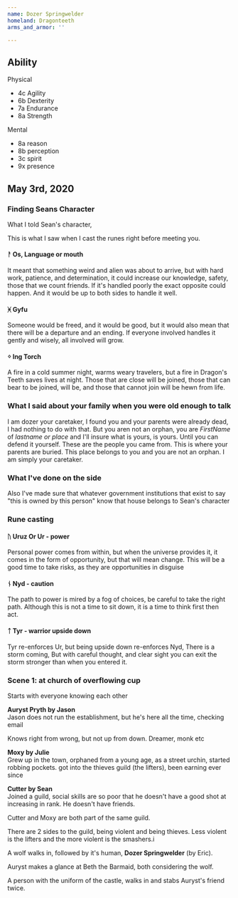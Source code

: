 ```yaml
---
name: Dozer Springwelder
homeland: Dragonteeth
arms_and_armor: ''

---
```

## Ability

Physical

* 4c Agility
* 6b Dexterity
* 7a Endurance
* 8a Strength

Mental

* 8a reason
* 8b perception
* 3c spirit
* 9x presence

## May 3rd, 2020

### Finding Seans Character

What I told Sean's character,

This is what I saw when I cast the runes right before meeting you.

#### ᚨ Os, Language or mouth

It meant that something weird and alien was about to arrive, but with hard work, patience, and determination, it could increase our knowledge, safety, those that we count friends. If it's handled poorly the exact opposite could happen. And it would be up to both sides to handle it well.

#### ᚸ Gyfu

Someone would be freed, and it would be good, but it would also mean that there will be a departure and an ending. If everyone involved handles it gently and wisely, all involved will grow.

#### ᛜ Ing Torch

A fire in a cold summer night, warms weary travelers, but a fire in Dragon's Teeth saves lives at night. Those that are close will be joined, those that can bear to be joined, will be, and those that cannot join will be hewn from life.

### What I said about your family when you were old enough to talk

I am dozer your caretaker, I found you and your parents were already dead, I had nothing to do with that. But you aren not an orphan, you are _FirstName_ of _lastname or place_ and I'll insure what is yours, is yours. Until you can defend it yourself. These are the people you came from. This is where your parents are buried. This place belongs to you and you are not an orphan. I am simply your caretaker.

### What I've done on the side

Also I've made sure that whatever government institutions that exist to say "this is owned by this person" know that house belongs to Sean's character

### Rune casting

#### ᚢ Uruz Or Ur - power

Personal power comes from within, but when the universe provides it, it  comes in the form of opportunity, but that will mean change. This will be a good time to take risks, as they are opportunities in disguise

#### ᚾ Nyd - caution

The path to power is mired by a fog of choices, be careful to take the right path. Although this is not a time to sit down, it is a time to think first then act.

#### ᛏ Tyr - warrior upside down

Tyr re-enforces Ur, but being upside down re-enforces Nyd, There is a storm coming, But with careful thought, and clear sight you can exit the storm stronger than when you entered it.

### Scene 1: at church of overflowing cup

Starts with everyone knowing each other

**Auryst Pryth by Jason**  
Jason does not run the establishment, but he's here all the time, checking email  
  
Knows right from wrong, but not up from down. Dreamer, monk etc  
  
**Moxy by Julie**  
Grew up in the town, orphaned from a young age, as a street urchin, started robbing pockets. got into the thieves guild (the lifters), been earning ever since

**Cutter by Sean**  
Joined a guild, social skills are so poor that he doesn't have a good shot at increasing in rank. He doesn't have friends.

Cutter and Moxy are both part of the same guild.

There are 2 sides to the guild, being violent and being thieves. Less violent is the lifters and the more violent is the smashers.i

A wolf walks in, followed by it's human, **Dozer Springwelder** (by Eric).

Auryst makes a glance at Beth the Barmaid, both considering the wolf.  
  
A person with the uniform of the castle, walks in and stabs Auryst's friend twice.